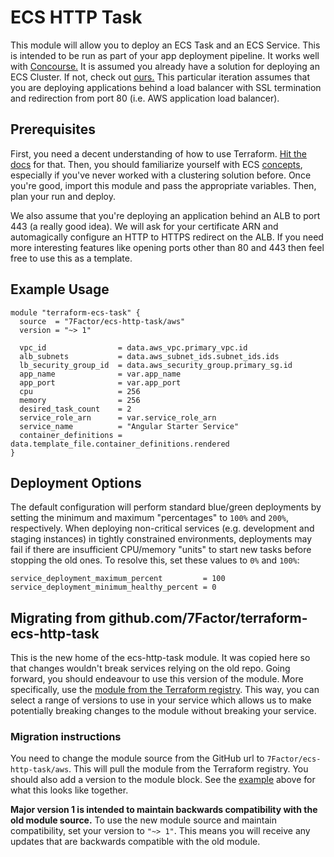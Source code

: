 # ECS HTTP Task

This module will allow you to deploy an ECS Task and an ECS Service. This is intended to be run as part of your app deployment
pipeline. It works well with [Concourse.](https://concourse-ci.org) It is assumed you already have a solution for deploying an
ECS Cluster. If not, check out [ours.](https://github.com/7Factor/terraform-ecs-cluster) This particular iteration assumes that you are deploying applications behind a load balancer with SSL termination and redirection from port 80 (i.e. AWS application load balancer).

## Prerequisites

First, you need a decent understanding of how to use Terraform. [Hit the docs](https://www.terraform.io/intro/index.html) for that.
Then, you should familiarize yourself with ECS [concepts](https://aws.amazon.com/ecs/getting-started/), especially if you've
never worked with a clustering solution before. Once you're good, import this module and pass the appropriate variables.
Then, plan your run and deploy.

We also assume that you're deploying an application behind an ALB to port 443 (a really good idea). We will ask for your certificate ARN and automagically configure an HTTP to HTTPS redirect on the ALB. If you need more interesting features like opening ports other than 80 and 443 then feel free to use this as a template.

## Example Usage

```hcl-terraform
module "terraform-ecs-task" {
  source  = "7Factor/ecs-http-task/aws"
  version = "~> 1"

  vpc_id                = data.aws_vpc.primary_vpc.id
  alb_subnets           = data.aws_subnet_ids.subnet_ids.ids
  lb_security_group_id  = data.aws_security_group.primary_sg.id
  app_name              = var.app_name
  app_port              = var.app_port
  cpu                   = 256
  memory                = 256
  desired_task_count    = 2
  service_role_arn      = var.service_role_arn
  service_name          = "Angular Starter Service"
  container_definitions = data.template_file.container_definitions.rendered
}
```

## Deployment Options

The default configuration will perform standard blue/green deployments by setting the minimum and maximum "percentages" to
`100%` and `200%`, respectively. When deploying non-critical services (e.g. development and staging instances) in tightly
constrained environments, deployments may fail if there are insufficient CPU/memory "units" to start new tasks before
stopping the old ones. To resolve this, set these values to `0%` and `100%`:

```hcl-terraform
service_deployment_maximum_percent         = 100
service_deployment_minimum_healthy_percent = 0
```

## Migrating from github.com/7Factor/terraform-ecs-http-task

This is the new home of the ecs-http-task module. It was copied here so that changes wouldn't break services relying on
the old repo. Going forward, you should endeavour to use this version of the module. More specifically, use the [module
from the Terraform registry](https://registry.terraform.io/modules/7Factor/ecs-http-task/aws/latest). This way, you can
select a range of versions to use in your service which allows us to make potentially breaking changes to the module
without breaking your service.

### Migration instructions

You need to change the module source from the GitHub url to `7Factor/ecs-http-task/aws`. This will pull the module from
the Terraform registry. You should also add a version to the module block. See the [example](#example-usage) above for
what this looks like together.

**Major version 1 is intended to maintain backwards compatibility with the old module source.** To use the new module
source and maintain compatibility, set your version to `"~> 1"`. This means you will receive any updates that are
backwards compatible with the old module. 

